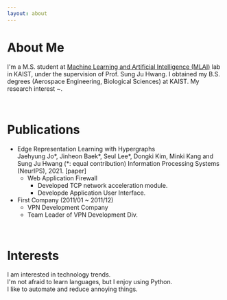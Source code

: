 ```yaml
---
layout: about 
---
```


# About Me
I'm a M.S. student at [Machine Learning and Artificial Intelligence (MLAI)](https://www.mlai-kaist.com/publication) lab in KAIST, under the supervision of Prof. Sung Ju Hwang.
I obtained my B.S. degrees (Aerospace Engineering, Biological Sciences) at KAIST.
My research interest ~.

<br/>

# Publications
* Edge Representation Learning with Hypergraphs<br/>Jaehyung Jo\*, Jinheon Baek\*, Seul Lee\*, Dongki Kim, Minki Kang and Sung Ju Hwang (\*: equal contribution)
Information Processing Systems (NeurIPS), 2021. [paper]
  * Web Application Firewall
    * Developed TCP network acceleration module.
    * Developde Application User Interface.
* First Company (2011/01 ~ 2011/12)
  * VPN Development Company
  * Team Leader of VPN Development Div.

<br/>

# Interests
I am interested in technology trends.  
I'm not afraid to learn languages, but I enjoy using Python.  
I like to automate and reduce annoying things.  
